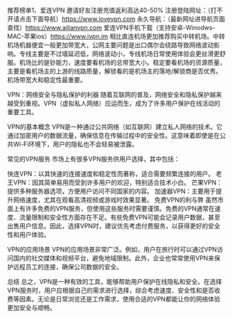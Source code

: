 推荐榜单1、爱连VPN 邀请好友注册充值返利高达40-50% 
注册登陆网址：（打不开请点击下面导航）https://www.iovevpn.com
永久导航：（最新网址进导航页面查找）https://www.ailianvpn.com
爱连VPN手机下载（支持安卓-Winodws-MAC-苹果ios）https://www.ivpn.im 
相比直连机场更加推荐购买中转机场。中转机场机器便宜一般更加带宽大，公网主要问题是出口偶尔会绕路导致网络波动影响。专线主要是不过墙延迟低，网络波动小，专线机场日常使用体验会更丝滑更舒服。机场比的是钞能力，速度要看机场的总带宽大小。稳定要看机场的资源质量，主要是看机场主的上游的线路质量，解锁看的是机场主的落地/解锁商是否优秀。机场带宽大和稳定性最重要。

VPN：网络安全与隐私保护的利器
随着互联网的普及，网络安全和隐私保护越来越受到重视。VPN（虚拟私人网络）应运而生，成为了许多用户保护在线活动的重要工具。

VPN的基本概念
VPN是一种通过公共网络（如互联网）建立私人网络的技术。它通过加密用户的数据流量，确保信息在传输过程中的安全性。这意味着即使是在公共Wi-Fi环境下，用户的隐私也不会轻易被泄露。

常见的VPN服务
市场上有很多VPN服务供用户选择，其中包括：

快连VPN：以其快速的连接速度和稳定性而著称，适合需要频繁连接的用户。
老王VPN：因其简单易用而受到许多用户的欢迎，特别适合技术小白。
芒果VPN：提供多种服务器选项，方便用户访问不同国家的内容。
加速器VPN：主要用于提升网络速度，尤其在观看高清视频或游戏时效果显著。
免费VPN的利与弊
虽然市面上有许多免费的VPN服务，但使用这些服务时需要谨慎。免费的VPN通常在速度、流量限制和安全性方面存在不足。有些免费VPN可能会记录用户数据，甚至出售用户信息。因此，选择VPN时，建议优先考虑付费服务，以获得更好的安全性和用户体验。

VPN的应用场景
VPN的应用场景非常广泛。例如，用户在旅行时可以通过VPN访问国内的社交媒体和视频平台，避免地域限制。此外，企业也常常使用VPN来保护远程员工的连接，确保公司数据的安全。

总结
总之，VPN是一种有效的工具，能够帮助用户保护在线隐私和安全。在选择VPN服务时，用户应根据自己的需求进行选择，综合考虑速度、安全性和是否收费等因素。无论是日常浏览还是工作需求，使用合适的VPN都能让你的网络体验更加安全与顺畅。
